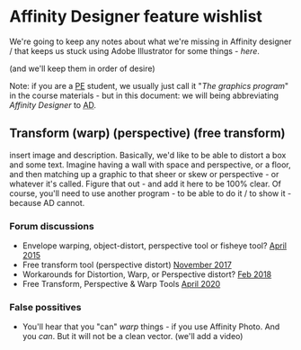 # Affinity Designer feature wishlist

We're going to keep any notes about what we're missing in Affinity designer / that keeps us stuck using Adobe Illustrator for some things - _here_.

(and we'll keep them in order of desire)

Note: if you are a [PE](https://perpetual.education) student, we usually just call it "_The graphics program_" in the course materials - but in this document: we will being abbreviating _Affinity Designer_ to <abbr title="Affinity Designer">AD</abbr>.

## Transform (warp) (perspective) (free transform)
insert image and description. Basically, we'd like to be able to distort a box and some text. Imagine having a wall with space and perspective, or a floor, and then matching up a graphic to that sheer or skew or perspective - or whatever it's called. Figure that out - and add it here to be 100% clear. Of course, you'll need to use another program - to be able to do it / to show it - because AD cannot.

### Forum discussions
- Envelope warping, object-distort, perspective tool or fisheye tool? [April 2015](https://forum.affinity.serif.com/index.php?/topic/6971-envelope-warping-object-distort-perspective-tool-or-fisheye-tool/)
- Free transform tool (perspective distort) [November 2017](https://forum.affinity.serif.com/index.php?/topic/49408-designer-free-transform-tool-perspective-distort/)
- Workarounds for Distortion, Warp, or Perspective distort? [Feb 2018](https://forum.affinity.serif.com/index.php?/topic/55510-workarounds-for-distortion-warp-or-perspective-distort/)
- Free Transform, Perspective & Warp Tools [April 2020](https://forum.affinity.serif.com/index.php?/topic/113642-free-transform-perspective-warp-tools/)

### False possitives
- You'll hear that you "can" _warp_ things - if you use Affinity Photo. And you _can_. But it will not be a clean vector. (we'll add a video)
